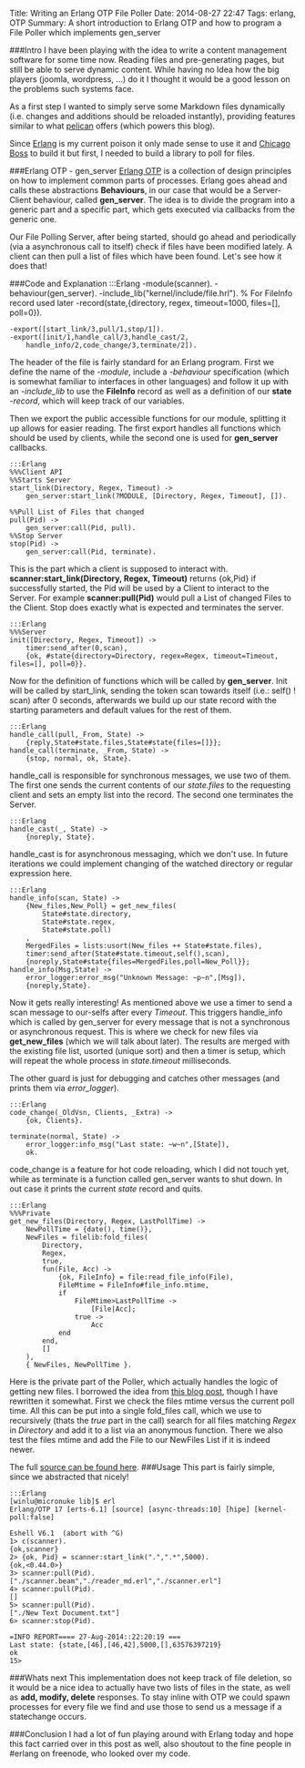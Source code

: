 Title: Writing an Erlang OTP File Poller
Date: 2014-08-27 22:47
Tags: erlang, OTP
Summary: A short introduction to Erlang OTP and how to program a File Poller which implements gen_server

###Intro
I have been playing with the idea to write a content management software for some time now. Reading files and pre-generating pages, but still be able to serve dynamic content. While having no Idea how the big players (joomla, wordpress, ...) do it I thought it would be a good lesson on the problems such systems face.

As a first step I wanted to simply serve some Markdown files dynamically (i.e. changes and additions should be reloaded instantly), providing features similar to what [pelican] offers (which powers this blog).

Since [Erlang] is my current poison it only made sense to use it and [Chicago Boss] to build it but first, I needed to build a library to poll for files.

###Erlang OTP - gen_server
[Erlang OTP] is a collection of design principles on how to implement common parts of processes. Erlang goes ahead and calls these abstractions **Behaviours**, in our case that would be a Server-Client behaviour, called **gen_server**. The idea is to divide the program into a generic part and a specific part, which gets executed via callbacks from the generic one.

Our File Polling Server, after being started, should go ahead and periodically (via a asynchronous call to itself) check if files have been modified lately. A client can then pull a list of files which have been found. Let's see how it does that!

###Code and Explanation
    :::Erlang
    -module(scanner).
    -behaviour(gen_server).
    -include_lib("kernel/include/file.hrl"). % For FileInfo record used later
    -record(state,{directory, regex, timeout=1000, files=[], poll=0}).
    
    -export([start_link/3,pull/1,stop/1]).
    -export([init/1,handle_call/3,handle_cast/2,
        handle_info/2,code_change/3,terminate/2]).

The header of the file is fairly standard for an Erlang program. First we define the name of the *-module*, include a *-behaviour* specification (which is somewhat familiar to interfaces in other languages) and follow it up with an *-include_lib* to use the **FileInfo** record as well as a definition of our **state** *-record*, which will keep track of our variables.

Then we export the public accessible functions for our module, splitting it up allows for easier reading. The first export handles all functions which should be used by clients, while the second one is used for **gen_server** callbacks.

    :::Erlang
    %%%Client API
    %%Starts Server
    start_link(Directory, Regex, Timeout) ->
        gen_server:start_link(?MODULE, [Directory, Regex, Timeout], []).

    %%Pull List of Files that changed
    pull(Pid) ->
        gen_server:call(Pid, pull).
    %%Stop Server
    stop(Pid) ->
        gen_server:call(Pid, terminate).

This is the part which a client is supposed to interact with. **scanner:start_link(Directory, Regex, Timeout)** returns {ok,Pid} if successfully started, the Pid will be used by a Client to interact to the Server. For example **scanner:pull(Pid)** would pull a List of changed Files to the Client. Stop does exactly what is expected and terminates the server.

    :::Erlang
    %%%Server
    init([Directory, Regex, Timeout]) ->
        timer:send_after(0,scan),
        {ok, #state{directory=Directory, regex=Regex, timeout=Timeout, files=[], poll=0}}.

Now for the definition of functions which will be called by **gen_server**. Init will be called by start_link, sending the token scan towards itself (i.e.: self() ! scan) after 0 seconds, afterwards we build up our state record with the starting parameters and default values for the rest of them.

    :::Erlang
    handle_call(pull,_From, State) ->
        {reply,State#state.files,State#state{files=[]}};
    handle_call(terminate, _From, State) ->
        {stop, normal, ok, State}.

handle_call is responsible for synchronous messages, we use two of them. The first one sends the current contents of our *state.files* to the requesting client and sets an empty list into the record. The second one terminates the Server.

    :::Erlang
    handle_cast(_, State) ->
        {noreply, State}.

handle_cast is for asynchronous messaging, which we don't use. In future iterations we could implement changing of the watched directory or regular expression here.

    :::Erlang
    handle_info(scan, State) ->
        {New_files,New_Poll} = get_new_files(
            State#state.directory,
            State#state.regex, 
            State#state.poll)
        ,
        MergedFiles = lists:usort(New_files ++ State#state.files),
        timer:send_after(State#state.timeout,self(),scan),
        {noreply,State#state{files=MergedFiles,poll=New_Poll}};
    handle_info(Msg,State) ->
        error_logger:error_msg("Unknown Message: ~p~n",[Msg]),
        {noreply,State}.

Now it gets really interesting! As mentioned above we use a timer to send a scan message to our-selfs after every *Timeout*. This triggers handle_info which is called by gen_server for every message that is not a synchronous or asynchronous request. This is where we check for new files via **get_new_files** (which we will talk about later). The results are merged with the existing file list, usorted (unique sort) and then a timer is setup, which will repeat the whole process in *state.timeout* milliseconds.

The other guard is just for debugging and catches other messages (and prints them via *error_logger*).

    :::Erlang
    code_change(_OldVsn, Clients, _Extra) ->
        {ok, Clients}.

    terminate(normal, State) ->
        error_logger:info_msg("Last state: ~w~n",[State]),
        ok.

code_change is a feature for hot code reloading, which I did not touch yet, while as terminate is a function called gen_server wants to shut down. In out case it prints the current *state* record and quits.

    :::Erlang
    %%%Private
    get_new_files(Directory, Regex, LastPollTime) ->
        NewPollTime = {date(), time()},
        NewFiles = filelib:fold_files(
            Directory, 
            Regex, 
            true, 
            fun(File, Acc) -> 
                {ok, FileInfo} = file:read_file_info(File),
                FileMtime = FileInfo#file_info.mtime,
                if 
                    FileMtime>LastPollTime ->
                        [File|Acc];
                    true ->
                        Acc
                end
            end,
            []
        ),
        { NewFiles, NewPollTime }.

Here is the private part of the Poller, which actually handles the logic of getting new files. I borrowed the idea from [this blog post](http://aleph-nought.blogspot.co.at/2010/09/more-erlang-building-file-poller.html), though I have rewritten it somewhat. First we check the files mtime versus the current poll time. All this can be put into a single fold_files call, which we use to recursively (thats the *true* part in the call) search for all files matching *Regex* in *Directory* and add it to a list via an anonymous function. There we also test the files mtime and add the File to our NewFiles List if it is indeed newer.

The full [source can be found here](|filename|/static/scanner.erl).
###Usage
This part is fairly simple, since we abstracted that nicely! 

    :::Erlang
    [winlu@micronuke lib]$ erl
    Erlang/OTP 17 [erts-6.1] [source] [async-threads:10] [hipe] [kernel-poll:false]

    Eshell V6.1  (abort with ^G)
    1> c(scanner).
    {ok,scanner}
    2> {ok, Pid} = scanner:start_link(".",".*",5000).
    {ok,<0.44.0>}
    3> scanner:pull(Pid).
    ["./scanner.beam","./reader_md.erl","./scanner.erl"]
    4> scanner:pull(Pid).
    []
    5> scanner:pull(Pid).
    ["./New Text Document.txt"]
    6> scanner:stop(Pid).

    =INFO REPORT==== 27-Aug-2014::22:20:19 ===
    Last state: {state,[46],[46,42],5000,[],63576397219}
    ok
    15>

###Whats next
This implementation does not keep track of file deletion, so it would be a nice idea to actually have two lists of files in the state, as well as **add, modify, delete** responses. To stay inline with OTP we could spawn processes for every file we find and use those to send us a message if a statechange occurs.

###Conclusion
I had a lot of fun playing around with Erlang today and hope this fact carried over in this post as well, also shoutout to the fine people in #erlang on freenode, who looked over my code. 


[Spring]: http://spring.io/  "Spring Framework"
[TurboGears]: http://turbogears.org/ "TurboGears Framework"
[Play]: http://www.playframework.com/ "Play Framework"
[Erlang]: http://www.erlang.org/ "Erlang Programming Language"
[Chicago Boss]: http://www.chicagoboss.org/ "Chicagoboss MVC Framework"
[lyse]: http://learnyousomeerlang.com/ "Learn you some Erlang"
[pastie]: http://pastie.heroicdebugging.biz/ "Chicago Boss powered pastie site"
[gh]: http://github.com/ "Github"
[pelican]: http://docs.getpelican.com/en/latest/ "Pelican"
[Erlang OTP]: http://www.erlang.org/doc/design_principles/des_princ.html "Erlang OTP"
